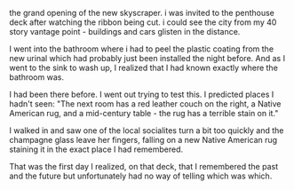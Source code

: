 the grand opening of the new skyscraper. i was invited to the penthouse deck
after watching the ribbon being cut. i could see the city from my 40 story
vantage point - buildings and cars glisten in the distance.

I went into the bathroom where i had to peel the plastic coating from the new
urinal which had probably just been installed the night before. And as I went
to the sink to wash up, I realized that I had known exactly where the bathroom
was.

I had been there before. I went out trying to test this. I predicted places I
hadn't seen: "The next room has a red leather couch on the right, a Native
American rug, and a mid-century table - the rug has a terrible stain on it."

I walked in and saw one of the local socialites turn a bit too quickly and the
champagne glass leave her fingers, falling on a new Native American rug
staining it in the exact place I had remembered.

That was the first day I realized, on that deck, that I remembered the past and
the future but unfortunately had no way of telling which was which.
